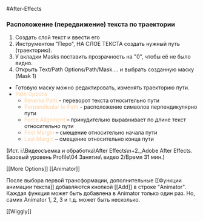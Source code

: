 #After-Effects 

### Расположение (передвижение) текста по траектории
1. Создать слой текст и ввести его
2. Инструментом "Перо", НА СЛОЕ ТЕКСТА создать нужный путь (траекторию).
3. У вкладки Masks поставить прозрачность на "0", чтобы её не было видно.
4.  Открыть Text/Path Options/Path/Mask.... и выбрать созданную маску (Mask 1)
- Готовую маску можно редактировать, изменять траекторию пути.
- <span style='color:#ffcc99'>Path Options</span>
	- <span style='color:#ffcc99'>Reverse Path </span>- переворот текста относительно пути
	- <span style='color:#ffcc99'>Perpendicular to Path</span> -  расположение символов перпендикулярно пути
	- <span style='color:#ffcc99'>Force Alignment</span> – принудительно выравнивает по длине текст относительно пути
	- <span style='color:#ffcc99'>First Margin</span> – смещение относительно начала пути
	- <span style='color:#ffcc99'>Last Margin</span> – смещение относительно конца пути

(Ист. i:\Видеосъемка и обработка\After Effects\n+2._Adobe After Effects. Базовый уровень Profile\04 Занятие\ видео 2/Время 31 мин.)

[[More Options]]
[[Animator]] 

После выбора первой трансформации, дополнительные [[Функции анимации текста]] добавляются кнопкой [[Add]] в строке "Animator". Каждая функция может быть добавлена в Animator только один раз. Но, самих Animator 1, 2, 3 и т.д. может быть несколько.

[[Wiggly]]
